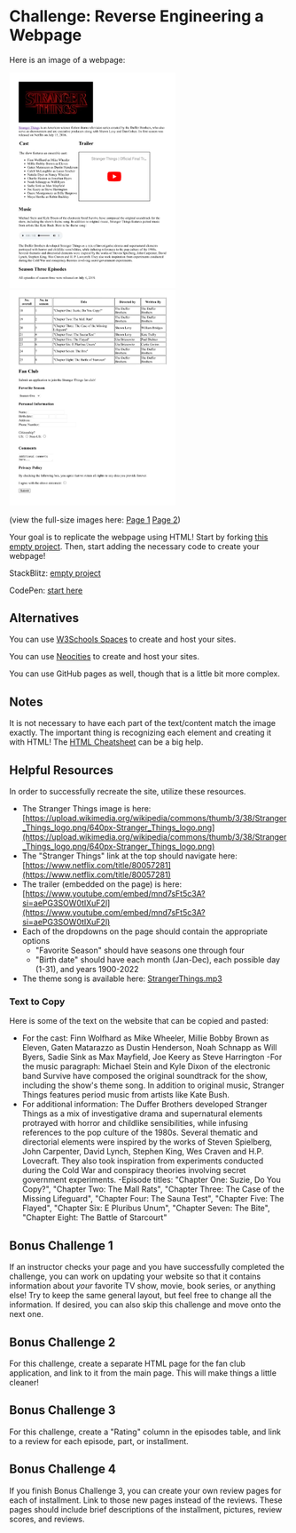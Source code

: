 # Challenge: Reverse Engineering a Webpage
Here is an image of a webpage:

<img src="StrangerThingsSite1.png" style="width: 300px">
<br>
<img src="StrangerThingsSite2.png" style="width: 300px">

(view the full-size images here: <a href="StrangerThingsSite1.png">Page 1</a> <a href="StrangerThingsSite2.png">Page 2</a>)

Your goal is to replicate the webpage using HTML! Start by forking [this empty project](https://glitch.com/edit/#!/remix/emptyweb101). Then, start adding the necessary code to create your webpage!

StackBlitz: [empty project](https://stackblitz.com/edit/web-platform-p3dkktaq?file=index.html)

CodePen: [start here](https://codepen.io/pen)

## Alternatives
You can use [W3Schools Spaces](https://www.w3schools.com/spaces/index.php) to create and host your sites.

You can use [Neocities](https://neocities.org/) to create and host your sites.

You can use GitHub pages as well, though that is a little bit more complex.

## Notes
It is not necessary to have each part of the text/content match the image exactly. The important thing is recognizing each element and creating it with HTML! The [HTML Cheatsheet](HtmlCheatsheet.md) can be a big help.

## Helpful Resources
In order to successfully recreate the site, utilize these resources.

- The Stranger Things image is here: [https://upload.wikimedia.org/wikipedia/commons/thumb/3/38/Stranger_Things_logo.png/640px-Stranger_Things_logo.png](https://upload.wikimedia.org/wikipedia/commons/thumb/3/38/Stranger_Things_logo.png/640px-Stranger_Things_logo.png)
- The "Stranger Things" link at the top should navigate here: [https://www.netflix.com/title/80057281](https://www.netflix.com/title/80057281)
- The trailer (embedded on the page) is here: [https://www.youtube.com/embed/mnd7sFt5c3A?si=aePG3SOW0tIXuF2l](https://www.youtube.com/embed/mnd7sFt5c3A?si=aePG3SOW0tIXuF2l)
- Each of the dropdowns on the page should contain the appropriate options
    - "Favorite Season" should have seasons one through four
    - "Birth date" should have each month (Jan-Dec), each possible day (1-31), and years 1900-2022
- The theme song is available here: <a href="./Assets/StrangerThings.mp3">StrangerThings.mp3</a>

### Text to Copy
Here is some of the text on the website that can be copied and pasted:

- For the cast: Finn Wolfhard as Mike Wheeler, Millie Bobby Brown as Eleven, Gaten Matarazzo as Dustin Henderson, Noah Schnapp as Will Byers, Sadie Sink as Max Mayfield, Joe Keery as Steve Harrington
-For the music paragraph: Michael Stein and Kyle Dixon of the electronic band Survive have composed the original soundtrack for the show, including the show's theme song. In addition to original music, Stranger Things features period music from artists like Kate Bush.
- For additional information: The Duffer Brothers developed Stranger Things as a mix of investigative drama and supernatural elements protrayed with horror and childlike sensibilities, while infusing references to the pop culture of the 1980s. Several thematic and directorial elements were inspired by the works of Steven Spielberg, John Carpenter, David Lynch, Stephen King, Wes Craven and H.P. Lovecraft. They also took inspiration from experiments conducted during the Cold War and conspiracy theories involving secret government experiments.
-Episode titles: "Chapter One: Suzie, Do You Copy?", "Chapter Two: The Mall Rats", "Chapter Three: The Case of the Missing Lifeguard",  "Chapter Four: The Sauna Test", "Chapter Five: The Flayed", "Chapter Six: E Pluribus Unum", "Chapter Seven: The Bite", "Chapter Eight: The Battle of Starcourt"

## Bonus Challenge 1
If an instructor checks your page and you have successfully completed the challenge, you can work on updating your website so that it contains information about _your_ favorite TV show, movie, book series, or anything else! Try to keep the same general layout, but feel free to change all the information. If desired, you can also skip this challenge and move onto the next one.

## Bonus Challenge 2
For this challenge, create a separate HTML page for the fan club application, and link to it from the main page. This will make things a little cleaner!

## Bonus Challenge 3
For this challenge, create a "Rating" column in the episodes table, and link to a review for each episode, part, or installment.

## Bonus Challenge 4
If you finish Bonus Challenge 3, you can create your own review pages for each of installment. Link to those new pages instead of the reviews. These pages should include brief descriptions of the installment, pictures, review scores, and reviews.
